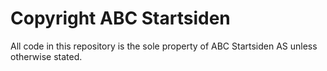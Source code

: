 Copyright ABC Startsiden
========================
All code in this repository is the sole property of ABC Startsiden AS unless otherwise stated.

